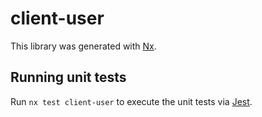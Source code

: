 # client-user

This library was generated with [Nx](https://nx.dev).

## Running unit tests

Run `nx test client-user` to execute the unit tests via [Jest](https://jestjs.io).
